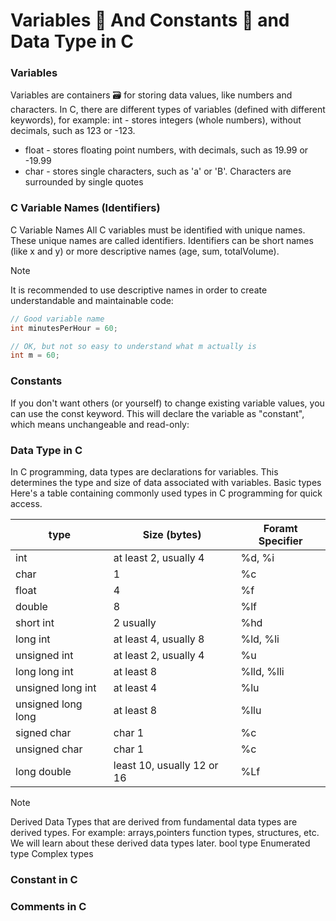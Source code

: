 # Variables 🎁 And Constants 🗿 and Data Type in C  
### Variables
Variables are containers 🗃 for storing data values, like numbers and characters. In C, there are different types of variables (defined with different keywords), for example: int - stores integers (whole numbers), without decimals, such as 123 or -123.
- float - stores floating point numbers, with decimals, such as 19.99 or -19.99
- char - stores single characters, such as 'a' or 'B'. Characters are surrounded by single quotes
### C Variable Names (Identifiers)
C Variable Names
All C variables must be identified with unique names.
These unique names are called identifiers.
Identifiers can be short names (like x and y) or more descriptive names (age, sum, totalVolume).
> [!NOTE]
> It is recommended to use descriptive names in order to create understandable and maintainable code: 
```c
// Good variable name
int minutesPerHour = 60;

// OK, but not so easy to understand what m actually is
int m = 60;
```
### Constants
If you don't want others (or yourself) to change existing variable values, you can use the const keyword.
This will declare the variable as "constant", which means unchangeable and read-only:
### Data Type in C 
In C programming, data types are declarations for variables. This determines the type and size of data associated with variables.
Basic types
Here's a table containing commonly used types in C programming for quick access.

| type               | Size (bytes)               | Foramt Specifier        |
|--------------------|----------------------------|-------------------------|
| int                | at least 2, usually 4      | %d, %i                  |
| char	              | 1                          | %c                      |
| float              | 4                          | %f                      |
| double	           | 8                          | %lf                     |
| short int	       | 2 usually                  | %hd                     |
| long int           | at least 4, usually 8	     | %ld, %li                |
| unsigned int	      | at least 2, usually 4	     | %u                      |
| long long  int     | at least 8	                | %lld, %lli              |
| unsigned long int  | at least 4                 | %lu                     |
| unsigned long long | at least 8                 | %llu                    |
| signed char	       | char 1                     | %c                      |
| unsigned char      | char 1                     | %c                      |
| long double        | least 10, usually 12 or 16 | %Lf                     |

> [!NOTE]
> Derived Data Types that are derived from fundamental data types are derived types. For example: arrays,pointers function types, structures, etc.
We will learn about these derived data types later. bool type
Enumerated type
Complex types
### Constant in C 
### Comments in C 